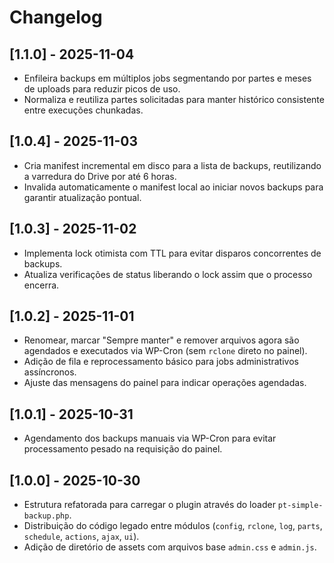 # Changelog

## [1.1.0] - 2025-11-04
- Enfileira backups em múltiplos jobs segmentando por partes e meses de uploads para reduzir picos de uso.
- Normaliza e reutiliza partes solicitadas para manter histórico consistente entre execuções chunkadas.

## [1.0.4] - 2025-11-03
- Cria manifest incremental em disco para a lista de backups, reutilizando a varredura do Drive por até 6 horas.
- Invalida automaticamente o manifest local ao iniciar novos backups para garantir atualização pontual.

## [1.0.3] - 2025-11-02
- Implementa lock otimista com TTL para evitar disparos concorrentes de backups.
- Atualiza verificações de status liberando o lock assim que o processo encerra.

## [1.0.2] - 2025-11-01
- Renomear, marcar "Sempre manter" e remover arquivos agora são agendados e executados via WP-Cron (sem `rclone` direto no painel).
- Adição de fila e reprocessamento básico para jobs administrativos assíncronos.
- Ajuste das mensagens do painel para indicar operações agendadas.

## [1.0.1] - 2025-10-31
- Agendamento dos backups manuais via WP-Cron para evitar processamento pesado na requisição do painel.

## [1.0.0] - 2025-10-30
- Estrutura refatorada para carregar o plugin através do loader `pt-simple-backup.php`.
- Distribuição do código legado entre módulos (`config`, `rclone`, `log`, `parts`, `schedule`, `actions`, `ajax`, `ui`).
- Adição de diretório de assets com arquivos base `admin.css` e `admin.js`.
